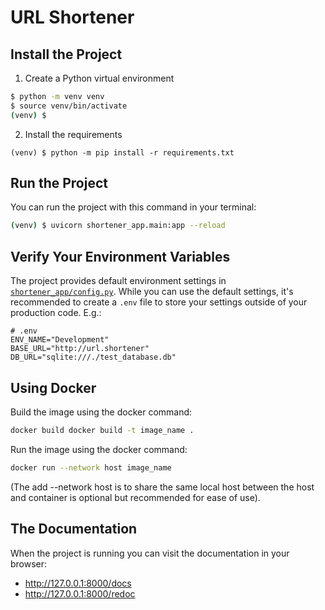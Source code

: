 # URL Shortener

## Install the Project

1. Create a Python virtual environment

```sh
$ python -m venv venv
$ source venv/bin/activate
(venv) $
```

2. Install the requirements

```
(venv) $ python -m pip install -r requirements.txt
```

## Run the Project

You can run the project with this command in your terminal:

```sh
(venv) $ uvicorn shortener_app.main:app --reload
```


## Verify Your Environment Variables

The project provides default environment settings in [`shortener_app/config.py`](shortener_app/config.py).
While you can use the default settings, it's recommended to create a `.env` file to store your settings outside of your production code. E.g.:

```config
# .env
ENV_NAME="Development"
BASE_URL="http://url.shortener"
DB_URL="sqlite:///./test_database.db"
```
## Using Docker
Build the image using the docker command:
```sh
docker build docker build -t image_name .
```
Run the image using the docker command:
```sh
docker run --network host image_name
```
(The add --network host is to share the same local host between the host and container is optional but recommended for ease of use).  

## The Documentation

When the project is running you can visit the documentation in your browser:

- http://127.0.0.1:8000/docs
- http://127.0.0.1:8000/redoc
